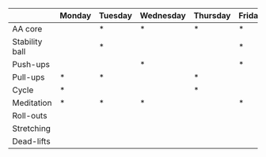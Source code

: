 | | Monday | Tuesday | Wednesday | Thursday | Friday | Saturday | Sunday |
| ---- | ---- | ---- | ---- | ---- | ---- | ---- | ---- | 
| AA core |    | * | * |  * | *  | | |
| Stability ball |  |  * |   |   |  * | | |
| Push-ups |  | |  * | |  * | | |
| Pull-ups | * | * |   | * |  | | |
| Cycle | * |   | |  * | |  * |  * |
| Meditation | * | *  | * |   | * |   |  * |
| Roll-outs | |   | |   | |   |   |
| Stretching | |   | |   | |   |   |
| Dead-lifts | |   | |   | |   |   |